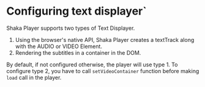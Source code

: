 # Configuring text displayer`

Shaka Player supports two types of Text Displayer.
1) Using the browser's native API, Shaka Player creates a textTrack along
   with the AUDIO or VIDEO Element.
2) Rendering the subtitles in a container in the DOM.

By default, if not configured otherwise, the player will use type 1.
To configure type 2, you have to call `setVideoContainer` function before
making `load` call in the player.
